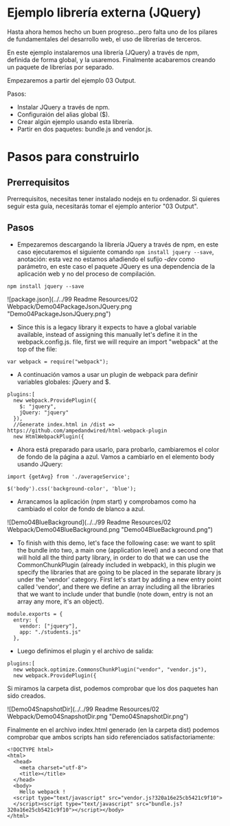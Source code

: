 # Ejemplo librería externa (JQuery)

Hasta ahora hemos hecho un buen progreso...pero falta uno de los pilares de fundamentales del desarrollo web, el uso de librerías de terceros.

En este ejemplo instalaremos una librería (JQuery) a través de npm, definida de forma global, y la usaremos. Finalmente acabaremos creando un paquete de librerías por separado.

Empezaremos a partir del ejemplo 03 Output.

Pasos:
 - Instalar JQuery a través de npm.
 - Configuraión del alias global ($).
 - Crear algún ejemplo usando esta librería.
 - Partir en dos paquetes: bundle.js and vendor.js.


# Pasos para construirlo

## Prerrequisitos

Prerrequisitos, necesitas tener instalado nodejs en tu ordenador. Si quieres seguir esta guía, necesitarás tomar el ejemplo anterior "03 Output".

## Pasos

- Empezaremos descargando la librería JQuery a través de npm, en este caso ejecutaremos el siguiente comando `npm install jquery --save`, anotación: esta vez no estamos añadiendo el sufijo *-dev* como parámetro, en este caso el paquete JQuery es una dependencia de la aplicación web y no del proceso de compilación.

````
npm install jquery --save
````

![package.json](../../99 Readme Resources/02 Webpack/Demo04PackageJsonJQuery.png "Demo04PackageJsonJQuery.png")

- Since this is a legacy library it expects to have a global variable available,
instead of assigning this manually let's define it in the webpack.config.js. file,
first we will require an import "webpack" at the top of the file:

````
var webpack = require("webpack");
````

- A continuación vamos a usar un plugin de webpack para definir variables globales: jQuery and $.

````
plugins:[
  new webpack.ProvidePlugin({
    $: "jquery",
    jQuery: "jquery"
  }),
  //Generate index.html in /dist => https://github.com/ampedandwired/html-webpack-plugin
  new HtmlWebpackPlugin({
````

- Ahora está preparado para usarlo, para probarlo, cambiaremos el color de fondo de la página a azul. Vamos a cambiarlo en el elemento body usando  JQuery:

````
import {getAvg} from './averageService';

$('body').css('background-color', 'blue');
````

- Arrancamos la aplicación (npm start) y comprobamos como ha cambiado el color de fondo de blanco a azul.

![Demo04BlueBackground](../../99 Readme Resources/02 Webpack/Demo04BlueBackground.png "Demo04BlueBackground.png")

- To finish with this demo, let's face the following case: we want to split the bundle into two, a main one (application level) and a second one that will hold all the third party library, in order to do that we can use the CommonChunkPlugin
(already included in webpack), in this plugin we specify the libraries that are going to be placed in the separate library js under the 'vendor' category. First let's start by adding a new entry point called 'vendor', and there we define an array including all the libraries that we want to include under that bundle (note down, entry is not an array any more, it's an object).

````
module.exports = {
  entry: {
    vendor: ["jquery"],
    app: "./students.js"
  },
````

- Luego definimos el plugin y el archivo de salida:

````
plugins:[
  new webpack.optimize.CommonsChunkPlugin("vendor", "vendor.js"),
  new webpack.ProvidePlugin({
````

Si miramos la carpeta dist, podemos comprobar que los dos paquetes han sido creados.

![Demo04SnapshotDir](../../99 Readme Resources/02 Webpack/Demo04SnapshotDir.png "Demo04SnapshotDir.png")


Finalmente en el archivo index.html generado (en la carpeta dist) podemos comprobar que ambos scripts han sido referenciados satisfactoriamente:

````
<!DOCTYPE html>
<html>
  <head>
    <meta charset="utf-8">
    <title></title>    
  </head>
  <body>
    Hello webpack !
  <script type="text/javascript" src="vendor.js?320a16e25cb5421c9f10">
  </script><script type="text/javascript" src="bundle.js?320a16e25cb5421c9f10"></script></body>
</html>
````
